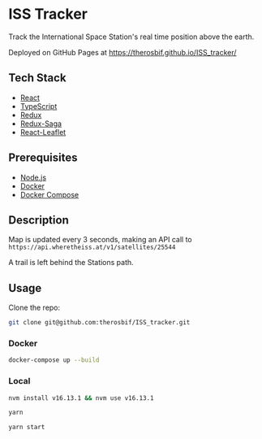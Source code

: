 # ISS Tracker

Track the International Space Station's real time position above the earth.

Deployed on GitHub Pages at https://therosbif.github.io/ISS_tracker/

## Tech Stack

- [React](https://reactjs.org/)
- [TypeScript](https://www.typescriptlang.org/)
- [Redux](https://redux.js.org/)
- [Redux-Saga](https://redux-saga.js.org/)
- [React-Leaflet](https://react-leaflet.js.org)

## Prerequisites

- [Node.js](https://nodejs.org/en/)
- [Docker](https://www.docker.com/)
- [Docker Compose](https://docs.docker.com/compose/)

## Description

Map is updated every 3 seconds, making an API call to `https://api.wheretheiss.at/v1/satellites/25544`

A trail is left behind the Stations path.

## Usage

Clone the repo:

```bash
git clone git@github.com:therosbif/ISS_tracker.git
```

### Docker

```bash
docker-compose up --build
```

### Local

```bash
nvm install v16.13.1 && nvm use v16.13.1

yarn

yarn start
```
